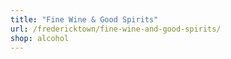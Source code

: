 ```yaml
---
title: "Fine Wine & Good Spirits"
url: /fredericktown/fine-wine-and-good-spirits/
shop: alcohol
---
```

